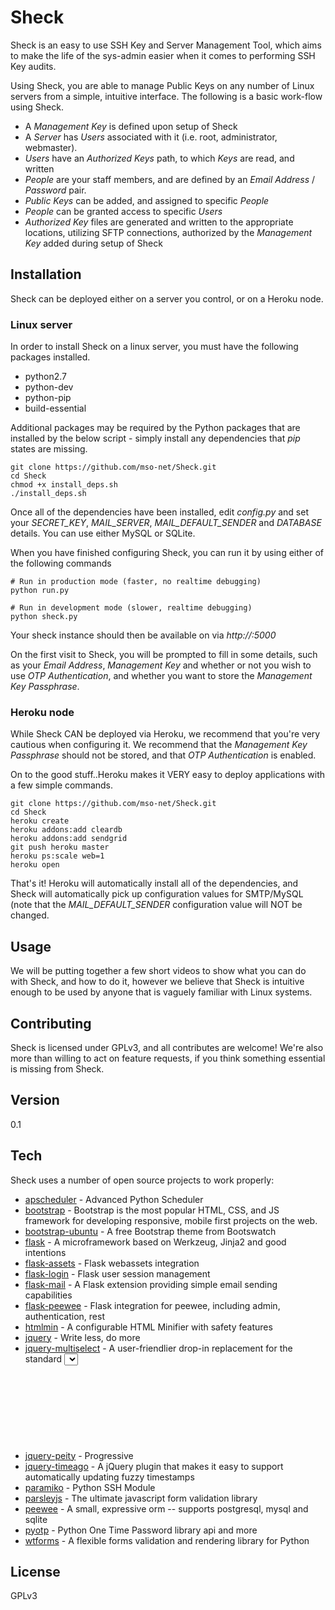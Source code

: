 Sheck
=====

Sheck is an easy to use SSH Key and Server Management Tool, which aims to make the life of the sys-admin easier when it comes to performing SSH Key audits.

Using Sheck, you are able to manage Public Keys on any number of Linux servers from a simple, intuitive interface. The following is a basic work-flow using Sheck.

- A *Management Key* is defined upon setup of Sheck
- A *Server* has *Users* associated with it (i.e. root, administrator, webmaster).
- *Users* have an *Authorized Keys* path, to which *Keys* are read, and written
- *People* are your staff members, and are defined by an *Email Address* / *Password* pair.
- *Public Keys* can be added, and assigned to specific *People*
- *People* can be granted access to specific *Users*
- *Authorized Key* files are generated and written to the appropriate locations, utilizing SFTP connections, authorized by the *Management Key* added during setup of Sheck
    
Installation
--------------

Sheck can be deployed either on a server you control, or on a Heroku node.

### Linux server

In order to install Sheck on a linux server, you must have the following packages installed.

- python2.7
- python-dev
- python-pip
- build-essential

Additional packages may be required by the Python packages that are installed by the below script - simply install any dependencies that *pip* states are missing.

```
git clone https://github.com/mso-net/Sheck.git
cd Sheck
chmod +x install_deps.sh
./install_deps.sh
```

Once all of the dependencies have been installed, edit *config.py* and set your *SECRET_KEY*, *MAIL_SERVER*, *MAIL_DEFAULT_SENDER* and *DATABASE* details. You can use either MySQL or SQLite.

When you have finished configuring Sheck, you can run it by using either of the following commands

```
# Run in production mode (faster, no realtime debugging)
python run.py

# Run in development mode (slower, realtime debugging)
python sheck.py
```

Your sheck instance should then be available on via *http://<ip address>:5000*

On the first visit to Sheck, you will be prompted to fill in some details, such as your *Email Address*, *Management Key* and whether or not you wish to use *OTP Authentication*, and whether you want to store the *Management Key Passphrase*.

### Heroku node

While Sheck CAN be deployed via Heroku, we recommend that you're very cautious when configuring it. We recommend that the *Management Key Passphrase* should not be stored, and that *OTP Authentication* is enabled.

On to the good stuff..Heroku makes it VERY easy to deploy applications with a few simple commands.

```
git clone https://github.com/mso-net/Sheck.git
cd Sheck
heroku create
heroku addons:add cleardb
heroku addons:add sendgrid
git push heroku master
heroku ps:scale web=1
heroku open
```

That's it! Heroku will automatically install all of the dependencies, and Sheck will automatically pick up configuration values for SMTP/MySQL (note that the *MAIL_DEFAULT_SENDER* configuration value will NOT be changed.


Usage
---
We will be putting together a few short videos to show what you can do with Sheck, and how to do it, however we believe that Sheck is intuitive enough to be used by anyone that is vaguely familiar with Linux systems.

Contributing
---
Sheck is licensed under GPLv3, and all contributes are welcome! We're also more than willing to act on feature requests, if you think something essential is missing from Sheck.

Version
----

0.1

Tech
-----------

Sheck uses a number of open source projects to work properly:

* [apscheduler] - Advanced Python Scheduler
* [bootstrap] - Bootstrap is the most popular HTML, CSS, and JS framework for developing responsive, mobile first projects on the web.
* [bootstrap-ubuntu] - A free Bootstrap theme from Bootswatch
* [flask] - A microframework based on Werkzeug, Jinja2 and good intentions
* [flask-assets] - Flask webassets integration
* [flask-login] - Flask user session management
* [flask-mail] - A Flask extension providing simple email sending capabilities
* [flask-peewee] - Flask integration for peewee, including admin, authentication, rest 
* [htmlmin] - A configurable HTML Minifier with safety features
* [jquery] - Write less, do more
* [jquery-multiselect] - A user-friendlier drop-in replacement for the standard <select> with multiple attribute activated
* [jquery-peity] - Progressive <svg> pie charts
* [jquery-timeago] - A jQuery plugin that makes it easy to support automatically updating fuzzy timestamps
* [paramiko] - Python SSH Module
* [parsleyjs] - The ultimate javascript form validation library
* [peewee] - A small, expressive orm -- supports postgresql, mysql and sqlite
* [pyotp] - Python One Time Password library
api and more
* [wtforms] - A flexible forms validation and rendering library for Python

License
----

GPLv3

[paramiko]:https://github.com/paramiko/paramiko
[pyotp]:https://github.com/nathforge/pyotp
[wtforms]:https://github.com/wtforms/wtforms
[flask]:https://github.com/mitsuhiko/flask
[flask-mail]:https://bitbucket.org/danjac/flask-mail
[flask-login]:https://github.com/maxcountryman/flask-login
[flask-assets]:https://github.com/miracle2k/flask-assets
[htmlmin]:https://github.com/mankyd/htmlmin/
[peewee]:https://github.com/coleifer/peewee/
[flask-peewee]:https://github.com/coleifer/flask-peewee
[bootstrap]:http://getbootstrap.com
[jquery]:https://jquery.com/
[jquery-multiselect]:http://loudev.com/
[jquery-timeago]:http://timeago.yarp.com/
[jquery-peity]:https://benpickles.github.io/peity/
[parsleyjs]:http://parsleyjs.org/
[bootstrap-ubuntu]:http://bootswatch.com/
[apscheduler]:https://pythonhosted.org/APScheduler/